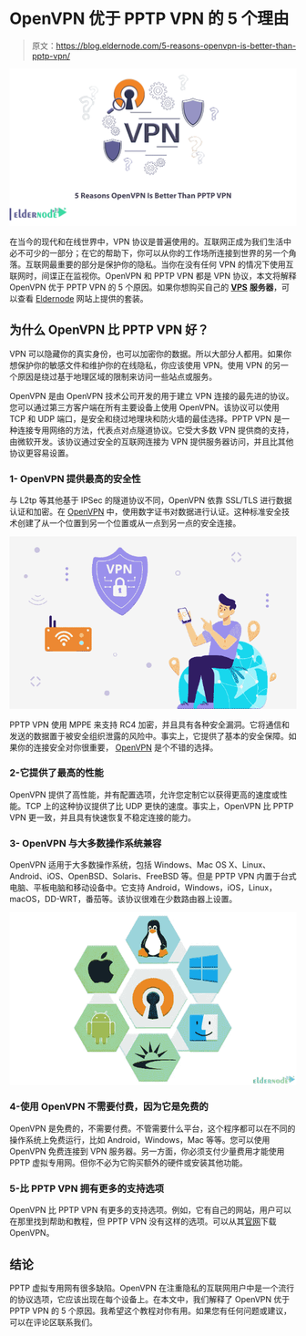 # OpenVPN 优于 PPTP VPN 的 5 个理由

> 原文：<https://blog.eldernode.com/5-reasons-openvpn-is-better-than-pptp-vpn/>

![5 Reasons OpenVPN Is Better Than PPTP VPN](img/eda7546656b3cc0f48ac67e081528f47.png)

在当今的现代和在线世界中，VPN 协议是普遍使用的。互联网正成为我们生活中必不可少的一部分；在它的帮助下，你可以从你的工作场所连接到世界的另一个角落。互联网最重要的部分是保护你的隐私。当你在没有任何 VPN 的情况下使用互联网时，间谍正在监视你。OpenVPN 和 PPTP VPN 都是 VPN 协议，本文将解释 OpenVPN 优于 PPTP VPN 的 5 个原因。如果你想购买自己的 [**VPS**](https://eldernode.com/vps/) **服务器**，可以查看 [Eldernode](https://eldernode.com/) 网站上提供的套装。

## **为什么 OpenVPN 比 PPTP VPN 好？**

VPN 可以隐藏你的真实身份，也可以加密你的数据。所以大部分人都用。如果你想保护你的敏感文件和维护你的在线隐私，你应该使用 VPN。使用 VPN 的另一个原因是绕过基于地理区域的限制来访问一些站点或服务。

OpenVPN 是由 OpenVPN 技术公司开发的用于建立 VPN 连接的最先进的协议。您可以通过第三方客户端在所有主要设备上使用 OpenVPN。该协议可以使用 TCP 和 UDP 端口，是安全和绕过地理块和防火墙的最佳选择。PPTP VPN 是一种连接专用网络的方法，代表点对点隧道协议。它受大多数 VPN 提供商的支持，由微软开发。该协议通过安全的互联网连接为 VPN 提供服务器访问，并且比其他协议更容易设置。

### **1- OpenVPN 提供最高的安全性**

与 L2tp 等其他基于 IPSec 的隧道协议不同，OpenVPN 依靠 SSL/TLS 进行数据认证和加密。在 [OpenVPN](https://blog.eldernode.com/setup-an-openvpn-server-on-ubuntu-22-04/) 中，使用数字证书对数据进行认证。这种标准安全技术创建了从一个位置到另一个位置或从一点到另一点的安全连接。

![OpenVPN-Security](img/2f45b9d59244d788f081c32df0070911.png)

PPTP VPN 使用 MPPE 来支持 RC4 加密，并且具有各种安全漏洞。它将通信和发送的数据置于被安全组织泄露的风险中。事实上，它提供了基本的安全保障。如果你的连接安全对你很重要， [OpenVPN](https://blog.eldernode.com/set-up-openvpn-debian-10/) 是个不错的选择。

### **2-它提供了最高的性能**

OpenVPN 提供了高性能，并有配置选项，允许您定制它以获得更高的速度或性能。TCP 上的这种协议提供了比 UDP 更快的速度。事实上，OpenVPN 比 PPTP VPN 更一致，并且具有快速恢复不稳定连接的能力。

### 3- OpenVPN 与大多数操作系统兼容

OpenVPN 适用于大多数操作系统，包括 Windows、Mac OS X、Linux、Android、iOS、OpenBSD、Solaris、FreeBSD 等。但是 PPTP VPN 内置于台式电脑、平板电脑和移动设备中。它支持 Android，Windows，iOS，Linux，macOS，DD-WRT，番茄等。该协议很难在少数路由器上设置。

![OpenVPN-support-operating-system](img/f8642c6f0273ed6b250f8e30a3d8df78.png)

### **4-使用 OpenVPN 不需要付费，因为它是免费的**

OpenVPN 是免费的，不需要付费。不管需要什么平台，这个程序都可以在不同的操作系统上免费运行，比如 Android，Windows，Mac 等等。您可以使用 OpenVPN 免费连接到 VPN 服务器。另一方面，你必须支付少量费用才能使用 PPTP 虚拟专用网。但你不必为它购买额外的硬件或安装其他功能。

### **5-比 PPTP VPN** 拥有更多的支持选项

OpenVPN 比 PPTP VPN 有更多的支持选项。例如，它有自己的网站，用户可以在那里找到帮助和教程，但 PPTP VPN 没有这样的选项。可以从其[官网](https://openvpn.net/community-downloads/)下载 OpenVPN。

## 结论

PPTP 虚拟专用网有很多缺陷。OpenVPN 在注重隐私的互联网用户中是一个流行的协议选项，它应该出现在每个设备上。在本文中，我们解释了 OpenVPN 优于 PPTP VPN 的 5 个原因。我希望这个教程对你有用。如果您有任何问题或建议，可以在评论区联系我们。